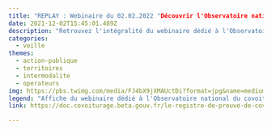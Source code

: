 ```yaml
---
title: "REPLAY : Webinaire du 02.02.2022 "Découvrir l'Observatoire national du covoiturage au quotidien"
date: 2021-12-02T15:45:01.489Z
description: "Retrouvez l'intégralité du webinaire dédié à l'Observatoire national du covoiturage au quotidien du mercredi 2 février 2022. Un événement animé par Registre de preuve de covoiturage, la Direction générale des infrastructures, des transports et de la mer, Commissariat Général au Développement durable, le Cerema, l'ADEME, le GART (Groupement des Autorités Responsables de Transport) et la La Région Occitanie"
categories: 
  - veille
themes: 
  - action-publique
  - territoires
  - intermodalite
  - operateurs
img: https://pbs.twimg.com/media/FJ4bX9jXMAUctDi?format=jpg&name=medium
legend: "Affiche du webinaire dédié à l'Observatoire national du covoiturage au quotidien"
link: https://doc.covoiturage.beta.gouv.fr/le-registre-de-preuve-de-covoiturage/kit-de-communication/webinaires

---
```

